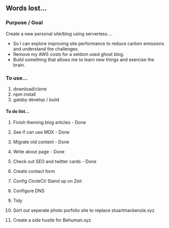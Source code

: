 ## Words lost...

### Purpose / Goal

Create a new personal site/blog using serverless....

- So I can explore improving site performance to reduce carbon emissions and understand the challenges.
- Remove my AWS costs for a seldom used ghost blog.
- Build something that allows me to learn new things and exercise the brain.

### To use...

1. download/clone
2. npm install
3. gatsby develop / build

#### To do list...

1. Finish theming blog articles - Done
2. See if can use MDX - Done
3. Migrate old content - Done
4. Write about page - Done
5. Check out SEO and twitter cards - Done
6. Create contact form
7. Config CircleCI/ Stand up on Zeit
8. Configure DNS
9. Tidy

10. Sort out seperate photo porfolio site to replace stuartmackenzie.xyz
11. Create a side hustle for Behuman.xyz
